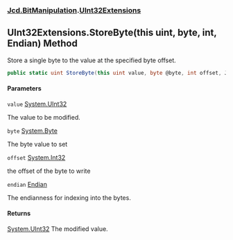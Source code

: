 ### [Jcd.BitManipulation](Jcd.BitManipulation.md 'Jcd.BitManipulation').[UInt32Extensions](Jcd.BitManipulation.UInt32Extensions.md 'Jcd.BitManipulation.UInt32Extensions')

## UInt32Extensions.StoreByte(this uint, byte, int, Endian) Method

Store a single byte to the value at the specified byte offset.

```csharp
public static uint StoreByte(this uint value, byte @byte, int offset, Jcd.BitManipulation.Endian endian=Jcd.BitManipulation.Endian.Little);
```
#### Parameters

<a name='Jcd.BitManipulation.UInt32Extensions.StoreByte(thisuint,byte,int,Jcd.BitManipulation.Endian).value'></a>

`value` [System.UInt32](https://docs.microsoft.com/en-us/dotnet/api/System.UInt32 'System.UInt32')

The value to be modified.

<a name='Jcd.BitManipulation.UInt32Extensions.StoreByte(thisuint,byte,int,Jcd.BitManipulation.Endian).byte'></a>

`byte` [System.Byte](https://docs.microsoft.com/en-us/dotnet/api/System.Byte 'System.Byte')

The byte value to set

<a name='Jcd.BitManipulation.UInt32Extensions.StoreByte(thisuint,byte,int,Jcd.BitManipulation.Endian).offset'></a>

`offset` [System.Int32](https://docs.microsoft.com/en-us/dotnet/api/System.Int32 'System.Int32')

the offset of the byte to write

<a name='Jcd.BitManipulation.UInt32Extensions.StoreByte(thisuint,byte,int,Jcd.BitManipulation.Endian).endian'></a>

`endian` [Endian](Jcd.BitManipulation.Endian.md 'Jcd.BitManipulation.Endian')

The endianness for indexing into the bytes.

#### Returns

[System.UInt32](https://docs.microsoft.com/en-us/dotnet/api/System.UInt32 'System.UInt32')
The modified value.